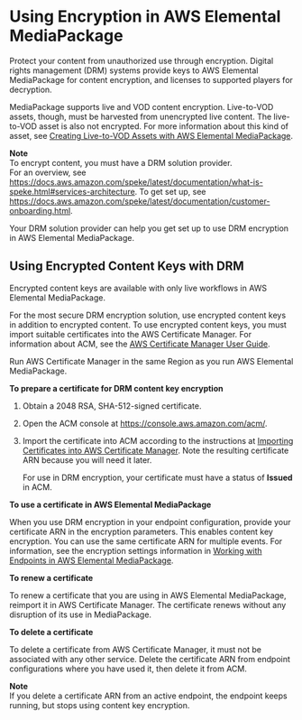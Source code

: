 # Using Encryption in AWS Elemental MediaPackage<a name="using-encryption"></a>

Protect your content from unauthorized use through encryption\. Digital rights management \(DRM\) systems provide keys to AWS Elemental MediaPackage for content encryption, and licenses to supported players for decryption\.

MediaPackage supports live and VOD content encryption\. Live\-to\-VOD assets, though, must be harvested from unencrypted live content\. The live\-to\-VOD asset is also not encrypted\. For more information about this kind of asset, see [Creating Live\-to\-VOD Assets with AWS Elemental MediaPackage](ltov.md)\.

**Note**  
To encrypt content, you must have a DRM solution provider\.   
For an overview, see [https://docs\.aws\.amazon\.com/speke/latest/documentation/what\-is\-speke\.html\#services\-architecture](https://docs.aws.amazon.com/speke/latest/documentation/what-is-speke.html#services-architecture)\.
To get set up, see [https://docs\.aws\.amazon\.com/speke/latest/documentation/customer\-onboarding\.html](https://docs.aws.amazon.com/speke/latest/documentation/customer-onboarding.html)\.

Your DRM solution provider can help you get set up to use DRM encryption in AWS Elemental MediaPackage\. 

## Using Encrypted Content Keys with DRM<a name="drm-content-key-encryption"></a>

Encrypted content keys are available with only live workflows in AWS Elemental MediaPackage\.

For the most secure DRM encryption solution, use encrypted content keys in addition to encrypted content\. To use encrypted content keys, you must import suitable certificates into the AWS Certificate Manager\. For information about ACM, see the [AWS Certificate Manager User Guide](https://docs.aws.amazon.com/acm/latest/userguide/)\. 

Run AWS Certificate Manager in the same Region as you run AWS Elemental MediaPackage\.

**To prepare a certificate for DRM content key encryption**

1. Obtain a 2048 RSA, SHA\-512\-signed certificate\. 

1. Open the ACM console at [https://console\.aws\.amazon\.com/acm/](https://console.aws.amazon.com/acm/)\.

1. Import the certificate into ACM according to the instructions at [Importing Certificates into AWS Certificate Manager](https://docs.aws.amazon.com/acm/latest/userguide//import-certificate.html)\. Note the resulting certificate ARN because you will need it later\.

   For use in DRM encryption, your certificate must have a status of **Issued** in ACM\.

**To use a certificate in AWS Elemental MediaPackage**

When you use DRM encryption in your endpoint configuration, provide your certificate ARN in the encryption parameters\. This enables content key encryption\. You can use the same certificate ARN for multiple events\. For information, see the encryption settings information in [Working with Endpoints in AWS Elemental MediaPackage](endpoints.md)\. 

**To renew a certificate**

To renew a certificate that you are using in AWS Elemental MediaPackage, reimport it in AWS Certificate Manager\. The certificate renews without any disruption of its use in MediaPackage\. 

**To delete a certificate**

To delete a certificate from AWS Certificate Manager, it must not be associated with any other service\. Delete the certificate ARN from endpoint configurations where you have used it, then delete it from ACM\. 

**Note**  
If you delete a certificate ARN from an active endpoint, the endpoint keeps running, but stops using content key encryption\. 